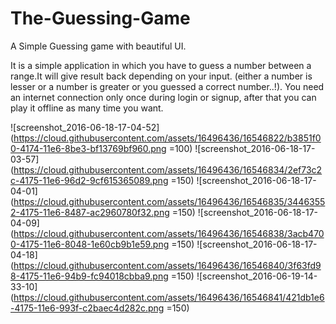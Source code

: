 # The-Guessing-Game
A Simple Guessing game with beautiful UI. 

 It is a simple application in which you have to guess a number between a range.It will give result back depending on your input. (either a number is lesser or a number is greater or you guessed a correct number..!).
 You need an internet connection only once during login or signup, after that you can play it offline as many time you want.
 
![screenshot_2016-06-18-17-04-52](https://cloud.githubusercontent.com/assets/16496436/16546822/b3851f00-4174-11e6-8be3-bf13769bf960.png =100)
![screenshot_2016-06-18-17-03-57](https://cloud.githubusercontent.com/assets/16496436/16546834/2ef73c2c-4175-11e6-96d2-9cf615365089.png =150)
![screenshot_2016-06-18-17-04-01](https://cloud.githubusercontent.com/assets/16496436/16546835/34463552-4175-11e6-8487-ac2960780f32.png =150)
![screenshot_2016-06-18-17-04-09](https://cloud.githubusercontent.com/assets/16496436/16546838/3acb4700-4175-11e6-8048-1e60cb9b1e59.png =150)
![screenshot_2016-06-18-17-04-18](https://cloud.githubusercontent.com/assets/16496436/16546840/3f63fd98-4175-11e6-94b9-fc94018cbba9.png =150)
![screenshot_2016-06-19-14-33-10](https://cloud.githubusercontent.com/assets/16496436/16546841/421db1e6-4175-11e6-993f-c2baec4d282c.png =150)

